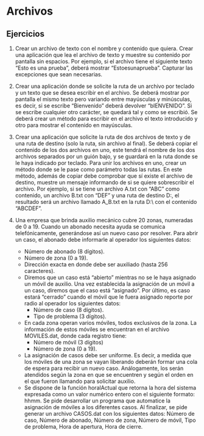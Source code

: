 # Archivos

## Ejercicios

1. Crear un archivo de texto con el nombre y contenido que quiera. Crear una aplicación que lea el archivo de texto y muestre su contenido por pantalla sin espacios. Por ejemplo, si el archivo tiene el siguiente texto “Esto es una prueba”, deberá mostrar “Estoesunaprueba”. Capturar las excepciones que sean necesarias.

1. Crear una aplicación donde se solicite la ruta de un archivo por teclado y un texto que se desea escribir en el archivo. Se deberá mostrar por pantalla el mismo texto pero variando entre mayúsculas y minúsculas, es decir, si se escribe “Bienvenido” deberá devolver “bIENVENIDO”. Si se escribe cualquier otro carácter, se quedará tal y como se escribió. Se deberá crear un método para escribir en el archivo el texto introducido y otro para mostrar el contenido en mayúsculas.

1. Crear una aplicación que solicite la ruta de dos archivos de texto y de una ruta de destino (solo la ruta, sin archivo al final). Se deberá copiar el contenido de los dos archivos en uno, este tendrá el nombre de los dos archivos separados por un guión bajo, y se guardará en la ruta donde se le haya indicado por teclado. Para unir los archivos en uno, crear un método donde se le pase como parámetro todas las rutas. En este método, además de copiar debe comprobar que sí existe el archivo de destino, muestre un mensaje informando de si se quiere sobrescribir el archivo. Por ejemplo, si se tiene un archivo A.txt con “ABC” como contenido, un archivo B.txt con “DEF” y una ruta de destino D:\, el resultado será un archivo llamado A_B.txt en la ruta D:\ con el contenido “ABCDEF”.

1. Una empresa que brinda auxilio mecánico cubre 20 zonas, numeradas de 0 a 19. Cuando un abonado necesita ayuda se comunica telefónicamente, generándose así un nuevo caso por resolver. Para abrir un caso, el abonado debe informarle al operador los siguientes datos:
    * Número de abonado (8 dígitos).
    * Número de zona (0 a 19).
    * Dirección exacta en donde debe ser auxiliado (hasta 256 caracteres).
    * Diremos que un caso está “abierto” mientras no se le haya asignado un móvil de auxilio. Una vez establecida la asignación de un móvil a un caso, diremos que el caso está “asignado”. Por último, es caso estará “cerrado” cuando el móvil que le fuera asignado reporte por radio al operador los siguientes datos:
        * Número de caso (8 dígitos).
        * Tipo de problema (3 dígitos).
    * En cada zona operan varios móviles, todos exclusivos de la zona. La información de estos móviles se encuentran en el archivo MOVILES.dat, donde cada registro tiene:
        * Número de móvil (3 dígitos)
        * Número de zona (0 a 19).
    * La asignación de casos debe ser uniforme. Es decir, a medida que los móviles de una zona se vayan liberando deberán formar una cola de espera para recibir un nuevo caso. Análogamente, los serán atendidos según la zona en que se encuentren y según el orden en el que fueron llamando para solicitar auxilio.
    * Se dispone de la función horalActual que retorna la hora del sistema expresada como un valor numérico entero con el siguiente formato: hhmm. Se pide desarrollar un programa que automatice la asignación de móviles a los diferentes casos. Al finalizar, se pide generar un archivo CASOS.dat con los siguientes datos: Número de caso, Número de abonado, Número de zona, Número de móvil, Tipo de problema, Hora de apertura, Hora de cierre.
  
